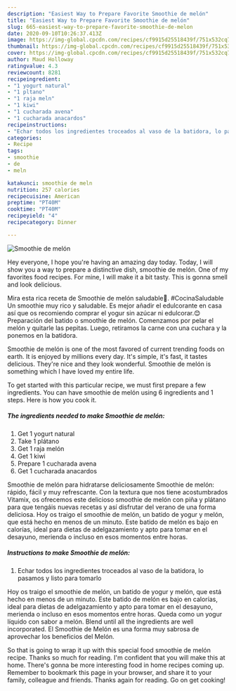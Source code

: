 ```yaml
---
description: "Easiest Way to Prepare Favorite Smoothie de melón"
title: "Easiest Way to Prepare Favorite Smoothie de melón"
slug: 665-easiest-way-to-prepare-favorite-smoothie-de-melon
date: 2020-09-10T10:26:37.413Z
image: https://img-global.cpcdn.com/recipes/cf9915d25518439f/751x532cq70/smoothie-de-melon-foto-principal.jpg
thumbnail: https://img-global.cpcdn.com/recipes/cf9915d25518439f/751x532cq70/smoothie-de-melon-foto-principal.jpg
cover: https://img-global.cpcdn.com/recipes/cf9915d25518439f/751x532cq70/smoothie-de-melon-foto-principal.jpg
author: Maud Holloway
ratingvalue: 4.3
reviewcount: 8281
recipeingredient:
- "1 yogurt natural"
- "1 pltano"
- "1 raja meln"
- "1 kiwi"
- "1 cucharada avena"
- "1 cucharada anacardos"
recipeinstructions:
- "Echar todos los ingredientes troceados al vaso de la batidora, lo pasamos y listo para tomarlo"
categories:
- Recipe
tags:
- smoothie
- de
- meln

katakunci: smoothie de meln 
nutrition: 257 calories
recipecuisine: American
preptime: "PT40M"
cooktime: "PT40M"
recipeyield: "4"
recipecategory: Dinner

---
```



![Smoothie de melón](https://img-global.cpcdn.com/recipes/cf9915d25518439f/751x532cq70/smoothie-de-melon-foto-principal.jpg)

Hey everyone, I hope you're having an amazing day today. Today, I will show you a way to prepare a distinctive dish, smoothie de melón. One of my favorites food recipes. For mine, I will make it a bit tasty. This is gonna smell and look delicious.

Mira esta rica receta de Smoothie de melón saludable🍈. #CocinaSaludable Un smoothie muy rico y saludable. Es mejor añadir el edulcorante en casa así que os recomiendo comprar el yogur sin azúcar ni edulcorar.😊 Preparación del batido o smoothie de melón. Comenzamos por pelar el melón y quitarle las pepitas. Luego, retiramos la carne con una cuchara y la ponemos en la batidora.

Smoothie de melón is one of the most favored of current trending foods on earth. It is enjoyed by millions every day. It's simple, it's fast, it tastes delicious. They're nice and they look wonderful. Smoothie de melón is something which I have loved my entire life.


To get started with this particular recipe, we must first prepare a few ingredients. You can have smoothie de melón using 6 ingredients and 1 steps. Here is how you cook it.

<!--inarticleads1-->

##### The ingredients needed to make Smoothie de melón:

1. Get 1 yogurt natural
1. Take 1 plátano
1. Get 1 raja melón
1. Get 1 kiwi
1. Prepare 1 cucharada avena
1. Get 1 cucharada anacardos


Smoothie de melón para hidratarse deliciosamente Smoothie de melón: rápido, fácil y muy refrescante. Con la textura que nos tiene acostumbrados Vitamix, os ofrecemos este delicioso smoothie de melón con piña y plátano para que tengáis nuevas recetas y así disfrutar del verano de una forma deliciosa. Hoy os traigo el smoothie de melón, un batido de yogur y melón, que está hecho en menos de un minuto. Este batido de melón es bajo en calorías, ideal para dietas de adelgazamiento y apto para tomar en el desayuno, merienda o incluso en esos momentos entre horas. 

<!--inarticleads2-->

##### Instructions to make Smoothie de melón:

1. Echar todos los ingredientes troceados al vaso de la batidora, lo pasamos y listo para tomarlo


Hoy os traigo el smoothie de melón, un batido de yogur y melón, que está hecho en menos de un minuto. Este batido de melón es bajo en calorías, ideal para dietas de adelgazamiento y apto para tomar en el desayuno, merienda o incluso en esos momentos entre horas. Queda como un yogur líquido con sabor a melón. Blend until all the ingredients are well incorporated. El Smoothie de Melón es una forma muy sabrosa de aprovechar los beneficios del Melón. 

So that is going to wrap it up with this special food smoothie de melón recipe. Thanks so much for reading. I'm confident that you will make this at home. There's gonna be more interesting food in home recipes coming up. Remember to bookmark this page in your browser, and share it to your family, colleague and friends. Thanks again for reading. Go on get cooking!
